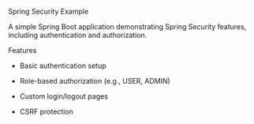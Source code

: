 Spring Security Example

A simple Spring Boot application demonstrating Spring Security features, including authentication and authorization.

 Features
 
- Basic authentication setup
  
- Role-based authorization (e.g., USER, ADMIN)
  
- Custom login/logout pages
  
- CSRF protection
